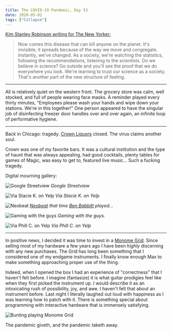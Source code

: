 ```yaml
---
title: The COVID-19 Pandemic, Day 53
date: 2020-05-02
tags: ["Collapse"]
---
```


[Kim Stanley Robinson writing for The New Yorker:](https://www.newyorker.com/culture/annals-of-inquiry/the-coronavirus-and-our-future)

<!--x-->

> Now comes this disease that can kill anyone on the planet. It's invisible; it spreads because of the way we move and congregate. Instantly, we've changed. As a society, we're watching the statistics, following the recommendations, listening to the scientists. Do we believe in science? Go outside and you'll see the proof that we do everywhere you look. We're learning to trust our science as a society. That's another part of the new structure of feeling.

---

All is relatively quiet on the western front. The grocery store was calm, well stocked, and full of people wearing face masks. A reminder played every thirty minutes, "Employees please wash your hands and wipe down your stations. We're in this together!" One person appeared to have the singular job of disinfecting freezer door handles over and over again, an infinite loop of performative hygiene.

---

Back in Chicago: tragedy. [Crown Liquors](https://www.yelp.com/biz/crown-liquors-taproom-chicago) closed. The virus claims another soul.

Crown was one of my favorite bars. It was a cultural institution and the type of haunt that was always appealing, had good cocktails, plenty tables for games of Magic, was easy to get to, featured live music... Such a fucking tragedy.

Digital mourning gallery:

![Google Streetview](/images/crown-google-streetview.png)
_Google Streetview_

![Via Stacie K. on Yelp](/images/crown-via-stacie-k-on-yelp.jpg)
_Via Stacie K. on Yelp_

![Neobeat](/images/crown-neobeat.jpg)
_[Neobeat](http://neobeat.pro/) that time [Ben Babbitt](https://benbabbitt.bandcamp.com) played..._

![Gaming with the guys](/images/crown-gaming.jpg)
_Gaming with the guys._

![Via Phill C. on Yelp](/images/crown-via-phill-c-on-yelp.jpg)
_Via Phill C. on Yelp_

---

In positive news, I decided it was time to invest in a [Monome Grid](https://monome.org/docs/grid/). Since selling most of my hardware a few years ago I have been _highly_ discerning with any new purchases. The Grid has long been something that I considered one of my endgame instruments. I finally know enough Max to make something approaching proper use of the thing.

Indeed, when I opened the box I had an experience of "correctness" that I haven't felt before. I imagine (fantasize) it is what guitar prodigies feel like when they first picked the instrument up. I would describe it as an intoxicating rush of possibility, joy, and awe. I haven't felt that about an instrument before. Last night I literally laughed out loud with happiness as I was learning how to patch with it. There is something special about programming with interactive hardware that is immensely satisfying.

![Bunting playing Monome Grid](/images/bunting-playing-monome-grid.jpg)

The pandemic giveth, and the pandemic taketh away.
